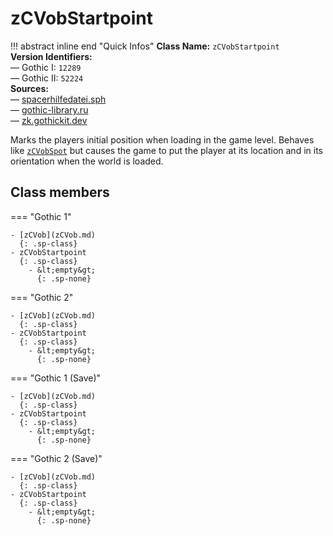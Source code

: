 # zCVobStartpoint

!!! abstract inline end "Quick Infos"
    **Class Name:** `zCVobStartpoint`<br/>
    **Version Identifiers:**<br />
    — Gothic I: `12289`<br/>
    — Gothic II: `52224`<br/>
    **Sources:**<br/>
    — [spacerhilfedatei.sph](https://wiki.worldofgothic.de/doku.php?id=spacer:hilfedatei)<br/>
    — [gothic-library.ru](http://www.gothic-library.ru/publ/class_zcvobstartpoint/1-1-0-500)<br/>
    — [zk.gothickit.dev](https://zk.gothickit.dev/engine/objects/zCVobStartpoint/)

Marks the players initial position when loading in the game level. Behaves like [`zCVobSpot`](zCVobSpot.md) but causes
the game to put the player at its location and in its orientation when the world is loaded.

## Class members

=== "Gothic 1"

    - [zCVob](zCVob.md)
      {: .sp-class}
    - zCVobStartpoint
      {: .sp-class}
        - &lt;empty&gt;
          {: .sp-none}

=== "Gothic 2"

    - [zCVob](zCVob.md)
      {: .sp-class}
    - zCVobStartpoint
      {: .sp-class}
        - &lt;empty&gt;
          {: .sp-none}

=== "Gothic 1 (Save)"

    - [zCVob](zCVob.md)
      {: .sp-class}
    - zCVobStartpoint
      {: .sp-class}
        - &lt;empty&gt;
          {: .sp-none}

=== "Gothic 2 (Save)"

    - [zCVob](zCVob.md)
      {: .sp-class}
    - zCVobStartpoint
      {: .sp-class}
        - &lt;empty&gt;
          {: .sp-none}

